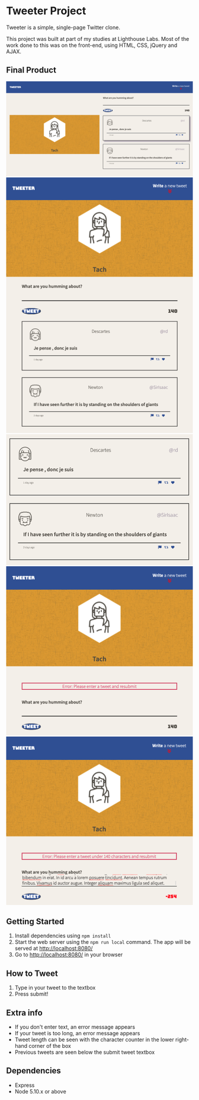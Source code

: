 # Tweeter Project

Tweeter is a simple, single-page Twitter clone.

This project was built at part of my studies at Lighthouse Labs. Most of the work done to this was on the front-end, using HTML, CSS, jQuery and AJAX.

## Final Product

!["Screenshot of desktop view"](./README-imgs/desktop-shot.png)
!["Screenshot of mobile view"](./README-imgs/mobile-shot-1.png)
!["Screenshot of Tweets"](./README-imgs/tweet-shot.png)
!["Screenshot of Error 1"](./README-imgs/error-shot-1.png)
!["Screenshot of Error 2"](./README-imgs/error-shot-2.png)

## Getting Started

1. Install dependencies using `npm install`
2. Start the web server using the `npm run local` command. The app will be served at <http://localhost:8080/>
3. Go to <http://localhost:8080/> in your browser

## How to Tweet

1. Type in your tweet to the textbox
2. Press submit!

## Extra info

- If you don't enter text, an error message appears
- If your tweet is too long, an error message appears
- Tweet length can be seen with the character counter in the lower right-hand corner of the box
- Previous tweets are seen below the submit tweet textbox

## Dependencies

- Express
- Node 5.10.x or above
